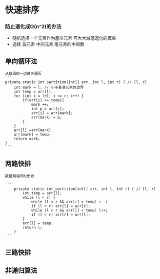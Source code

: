 # 快速排序

### 防止退化成O(n^2)的办法
- 随机选择一个元素作为基准元素 可大大减低退化的概率
- 选择 首元素 中间元素 尾元素的中间数

## 单向循环法
    从数组的一边循环遍历
    ```
    private static int partition(int[] arr, int l, int r) { // [l, r]
        int mark = l; // 小于基准元素的边界
        int temp = arr[l];
        for (int i = l+1; i <= r; i++) {
            if(arr[i] <= temp){
                mark ++;
                int p = arr[i];
                arr[i] = arr[mark];
                arr[mark] = p;
            }
        }
        arr[l] =arr[mark];
        arr[mark] = temp;
        return mark;
    }
    ```
## 两路快排
    数组两端同时出发

    ```
        private static int partition(int[] arr, int l, int r) { // [l, r]
            int temp = arr[l];
            while (l < r) {
                while (l < r && arr[r] > temp) r--;
                if (l < r) arr[l] = arr[r];
                while (l < r && arr[l] < temp) l++;
                if (l < r) arr[r] = arr[l];
            }
            arr[l] = temp;
            return l;
        }
    ```

## 三路快排

## 非递归算法